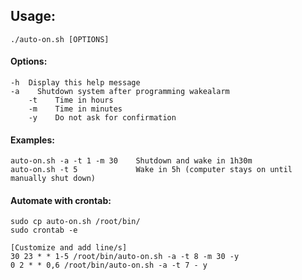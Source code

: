 ##  Usage: 

  	./auto-on.sh [OPTIONS]

####  Options:

  	-h	Display this help message
   	-a    Shutdown system after programming wakealarm
    	-t    Time in hours
     	-m    Time in minutes
      	-y    Do not ask for confirmation

       
####  Examples:
  
  	auto-on.sh -a -t 1 -m 30    Shutdown and wake in 1h30m
	auto-on.sh -t 5             Wake in 5h (computer stays on until manually shut down)



####  Automate with crontab:

	sudo cp auto-on.sh /root/bin/
	sudo crontab -e

	[Customize and add line/s]
	30 23 * * 1-5 /root/bin/auto-on.sh -a -t 8 -m 30 -y
	0 2 * * 0,6 /root/bin/auto-on.sh -a -t 7 - y
